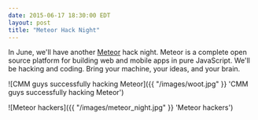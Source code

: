 ```yaml
---
date: 2015-06-17 18:30:00 EDT
layout: post
title: "Meteor Hack Night"
---
```


In June, we'll have another [Meteor](https://www.meteor.com/) hack night. Meteor is a complete open source platform for building web and mobile apps in pure JavaScript. We'll be hacking and coding. Bring your machine, your ideas, and your brain.

![CMM guys successfully hacking Meteor]({{ "/images/woot.jpg" }} 'CMM guys successfully hacking Meteor')

![Meteor hackers]({{ "/images/meteor_night.jpg" }} 'Meteor hackers')
